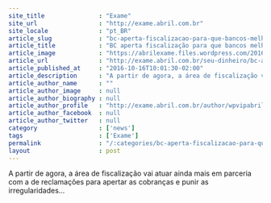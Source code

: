 ```yaml
---
site_title               : "Exame"
site_url                 : "http://exame.abril.com.br"
site_locale              : "pt_BR"
article_slug             : "bc-aperta-fiscalizacao-para-que-bancos-melhorem-atendimento"
article_title            : "BC aperta fiscalização para que bancos melhorem atendimento"
article_image            : "https://abrilexame.files.wordpress.com/2016/10/size_960_16_9_banco-central.jpg?quality=70&strip=all&w=960"
article_url              : "http://exame.abril.com.br/seu-dinheiro/bc-aperta-fiscalizacao-para-que-bancos-melhorem-atendimento/"
article_published_at     : "2016-10-16T10:01:30-02:00"
article_description      : "A partir de agora, a área de fiscalização vai atuar ainda mais em parceria com a de reclamações para apertar as cobranças e punir as irregularidades..."
article_author_name      : ""
article_author_image     : null
article_author_biography : null
article_author_profile   : "http://exame.abril.com.br/author/wpvipabril/"
article_author_facebook  : null
article_author_twitter   : null
category                 : ['news']
tags                     : ['Exame']
permalink                : "/:categories/bc-aperta-fiscalizacao-para-que-bancos-melhorem-atendimento/"
layout                   : post
---
```


A partir de agora, a área de fiscalização vai atuar ainda mais em parceria com a de reclamações para apertar as cobranças e punir as irregularidades...
